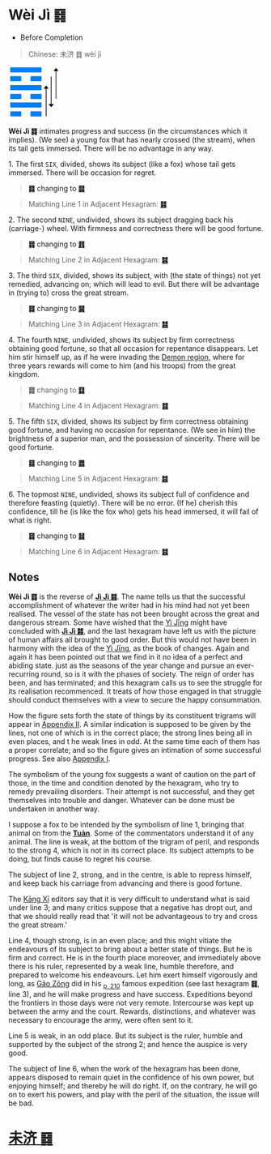 # Wèi Jì ䷿

* Before Completion

> Chinese: 未济 ䷿ wèi jì

<a id="p-207"/>

<img src="shapes/64.10.jpg" width="101" alt="未济">

**Wèi Jì ䷿** intimates progress and success (in the circumstances which it implies).
(We see) a young fox that has nearly crossed (the stream), when its tail gets immersed. There will be no advantage in any way.

<a id="p-208"/>

1.<a id="64.1"/> The first `SIX`, divided, shows its subject (like a fox) whose tail gets immersed. There will be occasion for regret.

> **䷿** changing to [**䷥**](e79dbdkui.md#38.1)

> Matching Line 1 in Adjacent Hexagram: [**䷾**](e697a2e6b58ejiji.md#63.1)

2.<a id="64.2"/> The second `NINE`, undivided, shows its subject dragging back his (carriage-) wheel. With firmness and correctness there will be good fortune.

> **䷿** changing to [**䷢**](e6998bjin.md#35.2)

> Matching Line 2 in Adjacent Hexagram: [**䷾**](e697a2e6b58ejiji.md#63.2)

3.<a id="64.3"/> The third `SIX`, divided, shows its subject, with (the state of things) not yet remedied, advancing on; which will lead to evil. But there will be advantage in (trying to) cross the great stream.

> **䷿** changing to [**䷱**](e9bc8eding.md#50.3)

> Matching Line 3 in Adjacent Hexagram: [**䷾**](e697a2e6b58ejiji.md#63.3)

4.<a id="64.4"/> The fourth `NINE`, undivided, shows its subject by firm correctness obtaining good fortune, so that all occasion for repentance disappears. Let him stir himself up, as if he were invading the [Demon region](https://en.wikipedia.org/wiki/Guifang), where for three years rewards will come to him (and his troops) from the great kingdom.

> **䷿** changing to [**䷃**](e89299meng.md#4.4)

> Matching Line 4 in Adjacent Hexagram: [**䷾**](e697a2e6b58ejiji.md#63.4)

<a id="p-209"/>

5.<a id="64.5"/> The fifth `SIX`, divided, shows its subject by firm correctness obtaining good fortune, and having no occasion for repentance. (We see in him) the brightness of a superior man, and the possession of sincerity. There will be good fortune.

> **䷿** changing to [**䷅**](e8aebcsong.md#6.5)

> Matching Line 5 in Adjacent Hexagram: [**䷾**](e697a2e6b58ejiji.md#63.5)

6.<a id="64.6"/> The topmost `NINE`, undivided, shows its subject full of confidence and therefore feasting (quietly). There will be no error. (If he) cherish this confidence, till he (is like the fox who) gets his head immersed, it will fail of what is right.

> **䷿** changing to [**䷧**](e8a7a3xie.md#40.6)

> Matching Line 6 in Adjacent Hexagram: [**䷾**](e697a2e6b58ejiji.md#63.6)

<a id="p-210"/>

## Notes

**Wèi Jì ䷿** is the reverse of [**Jì Jì ䷾**](e697a2e6b58ejiji.md). The name tells us that the successful accomplishment of whatever the writer had in his mind had not yet been realised. The vessel of the state has not been brought across the great and dangerous stream. Some have wished that the [Yì Jīng](https://en.wikipedia.org/wiki/I_Ching) might have concluded with [**Jì Jì ䷾**](e697a2e6b58ejiji.md), and the last hexagram have left us with the picture of human affairs all brought to good order. But this would not have been in harmony with the idea of the [Yì Jīng](https://en.wikipedia.org/wiki/I_Ching), as the book of changes. Again and again it has been pointed out that we find in it no idea of a perfect and abiding state. just as the seasons of the year change and pursue an ever-recurring round, so is it with the phases of society. The reign of order has been, and has terminated; and this hexagram calls us to see the struggle for its realisation recommenced. It treats of how those engaged in that struggle should conduct themselves with a view to secure the happy consummation.

How the figure sets forth the state of things by its constituent trigrams will appear in [Appendix II](appendix02.md). A similar indication is supposed to be given by the lines, not one of which is in the correct place; the strong lines being all in even places, and t he weak lines in odd. At the same time each of them has a proper correlate; and so the figure gives an intimation of some successful progress. See also [Appendix I](appendix01.md).

The symbolism of the young fox suggests a want of caution on the part of those, in the time and condition denoted by the hexagram, who try to remedy prevailing disorders. Their attempt is not successful, and they get themselves into trouble and danger. Whatever can be done must be undertaken in another way.

I suppose a fox to be intended by the symbolism of line 1, bringing that animal on from the [**Tuàn**](https://ctext.org/book-of-changes/tuan-zhuan). Some of the commentators understand it of any animal. The line is weak, at the bottom of the trigram of peril, and responds to the strong 4, which is not in its correct place. Its subject attempts to be doing, but finds cause to regret his course.

The subject of line 2, strong, and in the centre, is able to repress himself, and keep back his carriage from advancing and there is good fortune.

The [Kāng Xī](https://en.wikipedia.org/wiki/Kangxi_Dictionary) editors say that it is very difficult to understand what is said under line 3; and many critics suppose that a negative has dropt out, and that we should really read that 'it will not be advantageous to try and cross the great stream.'

Line 4, though strong, is in an even place; and this might vitiate the endeavours of its subject to bring about a better state of things. But he is firm and correct. He is in the fourth place moreover, and immediately above there is his ruler, represented by a weak line, humble therefore, and prepared to welcome his endeavours. Let him exert himself vigorously and long, as [Gāo Zōng](https://zh.wikipedia.org/zh-cn/高宗) did in his <sub>[p. 210](#p-210)</sub> famous expedition (see last hexagram **䷿**, line 3), and he will make progress and have success. Expeditions beyond the frontiers in those days were not very remote. Intercourse was kept up between the army and the court. Rewards, distinctions, and whatever was necessary to encourage the army, were often sent to it.

Line 5 is weak, in an odd place. But its subject is the ruler, humble and supported by the subject of the strong 2; and hence the auspice is very good.

The subject of line 6, when the work of the hexagram has been done, appears disposed to remain quiet in the confidence of his own power, but enjoying himself; and thereby he will do right. If, on the contrary, he will go on to exert his powers, and play with the peril of the situation, the issue will be bad.

# [未济 ䷿](e69caae6b58eweiji_cn.md)
